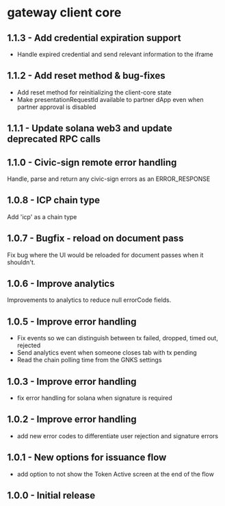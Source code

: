 # gateway client core

## 1.1.3 - Add credential expiration support
- Handle expired credential and send relevant information to the iframe

## 1.1.2 - Add reset method & bug-fixes
- Add reset method for reinitializing the client-core state
- Make presentationRequestId available to partner dApp even when partner approval is disabled

## 1.1.1 - Update solana web3 and update deprecated RPC calls

## 1.1.0 - Civic-sign remote error handling
Handle, parse and return any civic-sign errors as an ERROR_RESPONSE

## 1.0.8 - ICP chain type
Add 'icp' as a chain type


## 1.0.7 - Bugfix - reload on document pass
Fix bug where the UI would be reloaded for document passes when it shouldn't.

## 1.0.6 - Improve analytics
Improvements to analytics to reduce null errorCode fields.

## 1.0.5 - Improve error handling
- Fix events so we can distinguish between tx failed, dropped, timed out, rejected
- Send analytics event when someone closes tab with tx pending
- Read the chain polling time from the GNKS settings

## 1.0.3 - Improve error handling
- fix error handling for solana when signature is required

## 1.0.2 - Improve error handling
- add new error codes to differentiate user rejection and signature errors

## 1.0.1 - New options for issuance flow
- add option to not show the Token Active screen at the end of the flow

## 1.0.0 - Initial release
